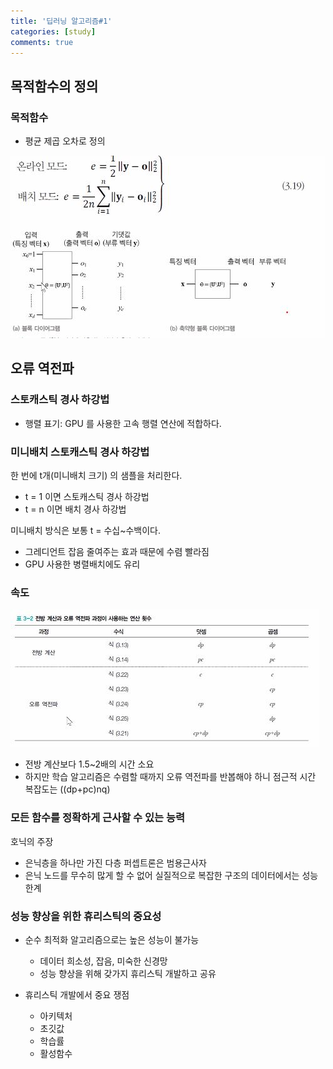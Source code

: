 ```yaml
---
title: '딥러닝 알고리즘#1'
categories: [study]
comments: true
---
```


## 목적함수의 정의
### 목적함수
* 평균 제곱 오차로 정의

![평균제곱오차](..\assets\img\1012_deep1.JPG)

## 오류 역전파
> 
### 스토캐스틱 경사 하강법

* 행렬 표기: GPU 를 사용한 고속 행렬 연산에 적합하다.

### 미니배치 스토캐스틱 경사 하강법
한 번에 t개(미니배치 크기) 의 샘플을 처리한다.
* t = 1 이면 스토캐스틱 경사 하강법
* t = n 이면 배치 경사 하강법

미니배치 방식은 보통 t = 수십~수백이다.
* 그레디언트 잡음 줄여주는 효과 때문에 수렴 빨라짐
* GPU 사용한 병렬배치에도 유리

### 속도

![오류역전파 속도](..\assets\img\1014_deep1.JPG)

* 전방 계산보다 1.5~2배의 시간 소요
* 하지만 학습 알고리즘은 수렴할 때까지 오류 역전파를 반봅해야 하니 점근적 시간 복잡도는 ((dp+pc)nq)

### 모든 함수를 정확하게 근사할 수 있는 능력
호닉의 주장
* 은닉층을 하나만 가진 다층 퍼셉트론은 범용근사자
* 은닉 노드를 무수히 많게 할 수 없어 실질적으로 복잡한 구조의 데이터에서는 성능 한계

### 성능 향상을 위한 휴리스틱의 중요성

* 순수 최적화 알고리즘으로는 높은 성능이 불가능
    * 데이터 희소성, 잡음, 미숙한 신경망
    * 성능 향상을 위해 갖가지 휴리스틱 개발하고 공유

* 휴리스틱 개발에서 중요 쟁점
    * 아키텍처
    * 초깃값
    * 학습률
    * 활성함수
